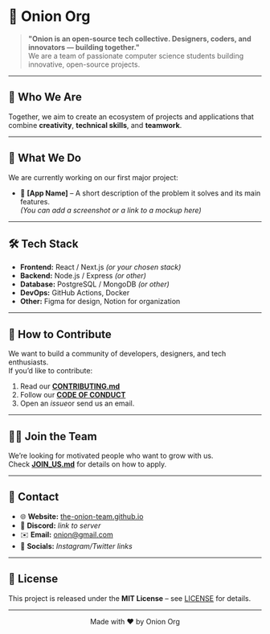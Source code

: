# 🧅 Onion Org

> **"Onion is an open-source tech collective. Designers, coders, and innovators — building together."**  
> We are a team of passionate computer science students building innovative, open-source projects.

---

## 📌 Who We Are

Together, we aim to create an ecosystem of projects and applications that combine **creativity**, **technical skills**, and **teamwork**.

---

## 🚀 What We Do
We are currently working on our first major project:
- 📱 **[App Name]** – A short description of the problem it solves and its main features.  
*(You can add a screenshot or a link to a mockup here)*

---

## 🛠 Tech Stack
- **Frontend:** React / Next.js *(or your chosen stack)*
- **Backend:** Node.js / Express *(or other)*
- **Database:** PostgreSQL / MongoDB *(or other)*
- **DevOps:** GitHub Actions, Docker
- **Other:** Figma for design, Notion for organization

---

## 🤝 How to Contribute
We want to build a community of developers, designers, and tech enthusiasts.  
If you’d like to contribute:
1. Read our **[CONTRIBUTING.md](CONTRIBUTING.md)**
2. Follow our **[CODE OF CONDUCT](CODE_OF_CONDUCT.md)**
3. Open an *issue*or send us an email.

---

## 🧑‍💻 Join the Team
We’re looking for motivated people who want to grow with us.  
Check **[JOIN_US.md](JOIN_US.md)** for details on how to apply.

---

## 📢 Contact
- 🌐 **Website:** [the-onion-team.github.io](https://the-onion-team.github.io/onion-org.github.io)
- 💬 **Discord:** _link to server_
- ✉️ **Email:** onion@gmail.com
- 📸 **Socials:** _Instagram/Twitter links_

---

## 📜 License
This project is released under the **MIT License** – see [LICENSE](LICENSE) for details.

---

<p align="center">
  Made with ❤️ by Onion Org
</p>
